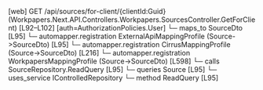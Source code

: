 [web] GET /api/sources/for-client/{clientId:Guid}  (Workpapers.Next.API.Controllers.Workpapers.SourcesController.GetForClient)  [L92–L102] [auth=AuthorizationPolicies.User]
  └─ maps_to SourceDto [L95]
    └─ automapper.registration ExternalApiMappingProfile (Source->SourceDto) [L95]
    └─ automapper.registration CirrusMappingProfile (Source->SourceDto) [L216]
    └─ automapper.registration WorkpapersMappingProfile (Source->SourceDto) [L598]
  └─ calls SourceRepository.ReadQuery [L95]
  └─ queries Source [L95]
  └─ uses_service IControlledRepository<Source>
    └─ method ReadQuery [L95]

